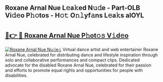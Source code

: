## Roxane Arnal Nue L𝚎a𝚔ed N𝚞𝚍e - Part-OLB Vi𝚍𝚎o P𝚑𝚘tos - H𝚘𝚝 O𝚗𝚕yf𝚊ns L𝚎a𝚔s alOYL

# <h2><a href="http://kfeb8r8.oniu.top/?m=Roxane+Arnal+Nue">🔗👉 🔴 Roxane Arnal Nue P𝚑ot𝚘𝚜 V𝚒d𝚎o</a></h2>

[![Roxane Arnal Nue Nu𝚍e𝚜](https://i.imgur.com/0qMVB7G.gif)](http://kfeb8r8.oniu.top/?m=Roxane+Arnal+Nue)
Virtual dance artist and web entertainer Roxane Arnal Nue, celebrated for distributing dance and lifestyle inspiration through solo and collaborative performances and compact clips. Dedicated advocate for the disabled Roxane Arnal Nue, celebrated for their passion and efforts to promote equal rights and opportunities for people with disabilities.  
